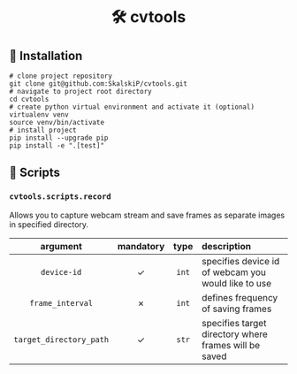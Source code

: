 <h1 align="center">🛠️ cvtools</h1>

## 🚀 Installation

```console
# clone project repository
git clone git@github.com:SkalskiP/cvtools.git
# navigate to project root directory
cd cvtools
# create python virtual environment and activate it (optional)
virtualenv venv
source venv/bin/activate
# install project
pip install --upgrade pip
pip install -e ".[test]"
```

## 📜 Scripts

### `cvtools.scripts.record`

Allows you to capture webcam stream and save frames as separate images in specified directory.

| **argument**            | **mandatory** | **type** | **description**                                       |
|:-----------------------:|:-------------:|:--------:|:------------------------------------------------------|
| `device-id`             | ✓             | `int`    | specifies device id of webcam you would like to use   |
| `frame_interval`        | ✗             | `int`    | defines frequency of saving frames                    |
| `target_directory_path` | ✓             | `str`    | specifies target directory where frames will be saved |